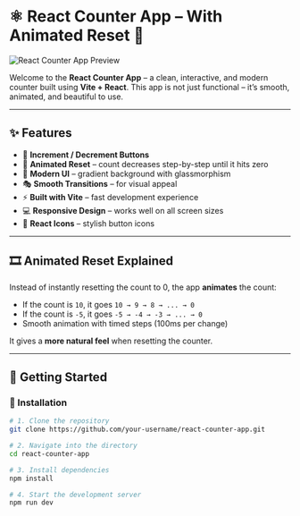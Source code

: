 # ⚛️ React Counter App – With Animated Reset 🔄

![React Counter App Preview](assets/images/count-images.png)

Welcome to the **React Counter App** – a clean, interactive, and modern counter built using **Vite + React**. This app is not just functional – it’s smooth, animated, and beautiful to use.

---

## ✨ Features

- 🔢 **Increment / Decrement Buttons**
- 🔄 **Animated Reset** – count decreases step-by-step until it hits zero
- 🎨 **Modern UI** – gradient background with glassmorphism
- 🎭 **Smooth Transitions** – for visual appeal
- ⚡ **Built with Vite** – fast development experience
- 💻 **Responsive Design** – works well on all screen sizes
- 🧩 **React Icons** – stylish button icons

---

## 🎞️ Animated Reset Explained

Instead of instantly resetting the count to 0, the app **animates** the count:

- If the count is `10`, it goes `10 → 9 → 8 → ... → 0`
- If the count is `-5`, it goes `-5 → -4 → -3 → ... → 0`
- Smooth animation with timed steps (100ms per change)

It gives a **more natural feel** when resetting the counter.

---

## 🚀 Getting Started

### 🔧 Installation

```bash
# 1. Clone the repository
git clone https://github.com/your-username/react-counter-app.git

# 2. Navigate into the directory
cd react-counter-app

# 3. Install dependencies
npm install

# 4. Start the development server
npm run dev
